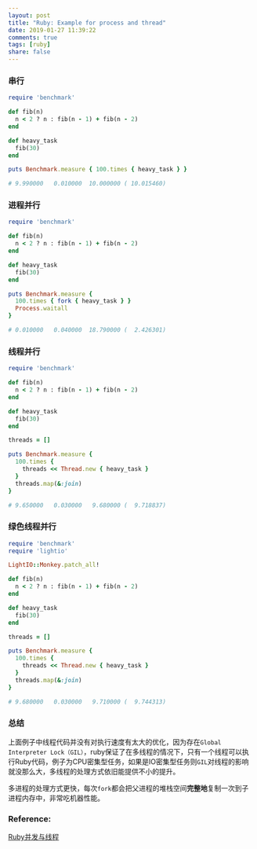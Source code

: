 ```yaml
---
layout: post
title: "Ruby: Example for process and thread"
date: 2019-01-27 11:39:22
comments: true
tags: [ruby]
share: false
---
```

### 串行
```ruby
require 'benchmark'

def fib(n)
  n < 2 ? n : fib(n - 1) + fib(n - 2)
end

def heavy_task
  fib(30)
end

puts Benchmark.measure { 100.times { heavy_task } }

# 9.990000   0.010000  10.000000 ( 10.015460)
```

### 进程并行
```ruby
require 'benchmark'

def fib(n)
  n < 2 ? n : fib(n - 1) + fib(n - 2)
end

def heavy_task
  fib(30)
end

puts Benchmark.measure {
  100.times { fork { heavy_task } }
  Process.waitall
}

# 0.010000   0.040000  18.790000 (  2.426301)
```

### 线程并行
```ruby
require 'benchmark'

def fib(n)
  n < 2 ? n : fib(n - 1) + fib(n - 2)
end

def heavy_task
  fib(30)
end

threads = []

puts Benchmark.measure {
  100.times {
    threads << Thread.new { heavy_task }
  }
  threads.map(&:join)
}

# 9.650000   0.030000   9.680000 (  9.718837)
```

### 绿色线程并行
```ruby
require 'benchmark'
require 'lightio'

LightIO::Monkey.patch_all!

def fib(n)
  n < 2 ? n : fib(n - 1) + fib(n - 2)
end

def heavy_task
  fib(30)
end

threads = []

puts Benchmark.measure {
  100.times {
    threads << Thread.new { heavy_task }
  }
  threads.map(&:join)
}

# 9.680000   0.030000   9.710000 (  9.744313)
```

### 总结
上面例子中线程代码并没有对执行速度有太大的优化，因为存在`Global Interpreter Lock（GIL）`，ruby保证了在多线程的情况下，只有一个线程可以执行Ruby代码，例子为CPU密集型任务，如果是IO密集型任务则`GIL`对线程的影响就没那么大，多线程的处理方式依旧能提供不小的提升。

多进程的处理方式更快，每次`fork`都会把父进程的堆栈空间**完整地**复制一次到子进程内存中，非常吃机器性能。

### Reference:
[Ruby并发与线程](https://afghl.github.io/2016/09/22/ruby-concurrency-and-thread-pool.html)
